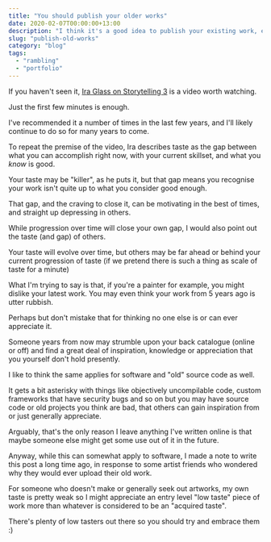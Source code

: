 ```yaml
---
title: "You should publish your older works"
date: 2020-02-07T00:00:00+13:00
description: "I think it's a good idea to publish your existing work, even if you don't like it. You don't like it now but others earlier in their journey may appreciate it in a way that you can't anymore."
slug: "publish-old-works"
category: "blog"
tags:
  - "rambling"
  - "portfolio"
---
```


If you haven't seen it, [Ira Glass on Storytelling 3](https://www.youtube.com/watch?v=X2wLP0izeJE) is a video worth watching.

Just the first few minutes is enough.

I've recommended it a number of times in the last few years, and I'll likely continue to do so for many years to come.

To repeat the premise of the video, Ira describes taste as the gap between what you can accomplish right now, with your current skillset, and what you _know_ is good.

Your taste may be "killer", as he puts it, but that gap means you recognise your work isn't quite up to what you consider good enough.

That gap, and the craving to close it, can be motivating in the best of times, and straight up depressing in others.

While progression over time will close your own gap, I would also point out the taste (and gap) of others.

Your taste will evolve over time, but others may be far ahead or behind your current progression of taste (if we pretend there is such a thing as scale of taste for a minute)

What I'm trying to say is that, if you're a painter for example, you might dislike your latest work. You may even think your work from 5 years ago is utter rubbish.

Perhaps but don't mistake that for thinking no one else is or can ever appreciate it.

Someone years from now may strumble upon your back catalogue (online or off) and find a great deal of inspiration, knowledge or appreciation that you yourself don't hold presently.

I like to think the same applies for software and "old" source code as well.

It gets a bit asterisky with things like objectively uncompilable code, custom frameworks that have security bugs and so on but you may have source code or old projects you think are bad, that others can gain inspiration from or just generally appreciate.

Arguably, that's the only reason I leave anything I've written online is that maybe someone else might get some use out of it in the future.

Anyway, while this can somewhat apply to software, I made a note to write this post a long time ago, in response to some artist friends who wondered why they would ever upload their old work.

For someone who doesn't make or generally seek out artworks, my own taste is pretty weak so I might appreciate an entry level "low taste" piece of work more than whatever is considered to be an "acquired taste".

There's plenty of low tasters out there so you should try and embrace them :)
